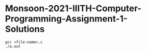 # Monsoon-2021-IIITH-Computer-Programming-Assignment-1-Solutions
```
gcc <file-name>.c
./a.out

```
